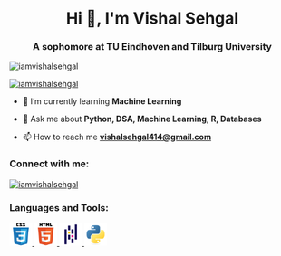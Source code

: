 <h1 align="center">Hi 👋, I'm Vishal Sehgal</h1>
<h3 align="center">A sophomore at TU Eindhoven and Tilburg University</h3>

<p align="left"> <img src="https://komarev.com/ghpvc/?username=iamvishalsehgal&label=Profile%20views&color=0e75b6&style=flat" alt="iamvishalsehgal" /> </p>

<p align="left"> <a href="https://twitter.com/iamvishalsehgal" target="blank"><img src="https://img.shields.io/twitter/follow/iamvishalsehgal?logo=twitter&style=for-the-badge" alt="iamvishalsehgal" /></a> </p>

- 🌱 I’m currently learning **Machine Learning**

- 💬 Ask me about **Python, DSA, Machine Learning, R, Databases**

- 📫 How to reach me **vishalsehgal414@gmail.com**

<h3 align="left">Connect with me:</h3>
<p align="left">
<a href="https://twitter.com/iamvishalsehgal" target="blank"><img align="center" src="https://raw.githubusercontent.com/rahuldkjain/github-profile-readme-generator/master/src/images/icons/Social/twitter.svg" alt="iamvishalsehgal" height="30" width="40" /></a>
</p>

<h3 align="left">Languages and Tools:</h3>
<p align="left"> <a href="https://www.w3schools.com/css/" target="_blank" rel="noreferrer"> <img src="https://raw.githubusercontent.com/devicons/devicon/master/icons/css3/css3-original-wordmark.svg" alt="css3" width="40" height="40"/> </a> <a href="https://www.w3.org/html/" target="_blank" rel="noreferrer"> <img src="https://raw.githubusercontent.com/devicons/devicon/master/icons/html5/html5-original-wordmark.svg" alt="html5" width="40" height="40"/> </a> <a href="https://pandas.pydata.org/" target="_blank" rel="noreferrer"> <img src="https://raw.githubusercontent.com/devicons/devicon/2ae2a900d2f041da66e950e4d48052658d850630/icons/pandas/pandas-original.svg" alt="pandas" width="40" height="40"/> </a> <a href="https://www.python.org" target="_blank" rel="noreferrer"> <img src="https://raw.githubusercontent.com/devicons/devicon/master/icons/python/python-original.svg" alt="python" width="40" height="40"/> </a> </p>
